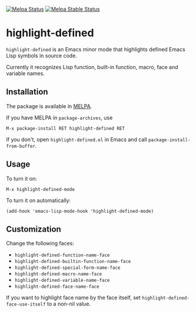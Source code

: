 [![Melpa Status](http://melpa.org/packages/highlight-defined-badge.svg)](http://melpa.org/#/highlight-defined)
[![Melpa Stable Status](http://stable.melpa.org/packages/highlight-defined-badge.svg)](http://stable.melpa.org/#/highlight-defined)

# highlight-defined

`highlight-defined` is an Emacs minor mode that highlights defined
Emacs Lisp symbols in source code.

Currently it recognizes Lisp function, built-in function, macro, face
and variable names.

## Installation

The package is available in [MELPA](http://melpa.org/).

If you have MELPA in `package-archives`, use

    M-x package-install RET highlight-defined RET

If you don't, open `highlight-defined.el` in Emacs and call
`package-install-from-buffer`.

## Usage

To turn it on:

    M-x highlight-defined-mode

To turn it on automatically:

    (add-hook 'emacs-lisp-mode-hook 'highlight-defined-mode)

## Customization

Change the following faces:
 * `highlight-defined-function-name-face`
 * `highlight-defined-builtin-function-name-face`
 * `highlight-defined-special-form-name-face`
 * `highlight-defined-macro-name-face`
 * `highlight-defined-variable-name-face`
 * `highlight-defined-face-name-face`

If you want to highlight face name by the face itself, set `highlight-defined-face-use-itself` to a non-nil value.

